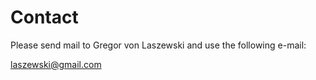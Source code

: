 # Contact

Please send mail to 
Gregor von Laszewski and use the following e-mail:

laszewski@gmail.com